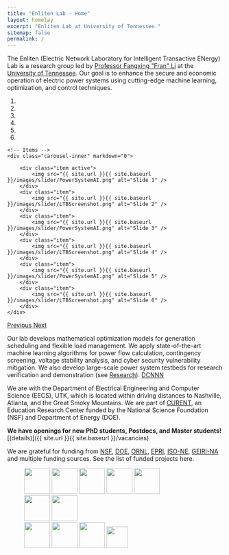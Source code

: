 ```yaml
---
title: "Enliten Lab - Home"
layout: homelay
excerpt: "Enliten Lab at University of Tennessee."
sitemap: false
permalink: /
---
```


The Enliten (Electric Network Laboratory for Intelligent Transactive ENergy) Lab is a research group led by [Professor Fangxing "Fran" Li](http://web.eecs.utk.edu/~fli6/) at the [University of Tennessee](https://eecs.utk.edu). Our goal is to enhance the secure and economic operation of electric power
systems using cutting-edge machine learning, optimization, and control techniques.  

<div markdown="0" id="carousel" class="carousel slide" data-ride="carousel" data-interval="5000" data-pause="hover" >
    <!-- Menu -->
    <ol class="carousel-indicators">
        <li data-target="#carousel" data-slide-to="0" class="active"></li>
        <li data-target="#carousel" data-slide-to="1"></li>
        <li data-target="#carousel" data-slide-to="2"></li>
        <li data-target="#carousel" data-slide-to="3"></li>
        <li data-target="#carousel" data-slide-to="4"></li>
        <li data-target="#carousel" data-slide-to="5"></li>
    </ol>

    <!-- Items -->
    <div class="carousel-inner" markdown="0">

        <div class="item active">
            <img src="{{ site.url }}{{ site.baseurl }}/images/slider/PowerSystemAI.png" alt="Slide 1" />
        </div>
        <div class="item">
            <img src="{{ site.url }}{{ site.baseurl }}/images/slider/LTBScreenshot.png" alt="Slide 2" />
        </div>
        <div class="item">
            <img src="{{ site.url }}{{ site.baseurl }}/images/slider/PowerSystemAI.png" alt="Slide 3" />
        </div>
        <div class="item">
            <img src="{{ site.url }}{{ site.baseurl }}/images/slider/LTBScreenshot.png" alt="Slide 4" />
        </div>
        <div class="item">
            <img src="{{ site.url }}{{ site.baseurl }}/images/slider/PowerSystemAI.png" alt="Slide 5" />
        </div>
        <div class="item">
            <img src="{{ site.url }}{{ site.baseurl }}/images/slider/LTBScreenshot.png" alt="Slide 6" />
        </div>
    </div>
  <a class="left carousel-control" href="#carousel" role="button" data-slide="prev">
    <span class="glyphicon glyphicon-chevron-left" aria-hidden="true"></span>
    <span class="sr-only">Previous</span>
  </a>
  <a class="right carousel-control" href="#carousel" role="button" data-slide="next">
    <span class="glyphicon glyphicon-chevron-right" aria-hidden="true"></span>
    <span class="sr-only">Next</span>
  </a>
</div>

Our lab develops mathematical optimization models for generation scheduling and flexible load management. We apply state-of-the-art machine learning
algorithms for power flow calculation, contingency screening, voltage stability analysis, and cyber security vulnerability mitigation. We also develop large-scale
power system testbeds for research verification and demonstration (see [Research](research)).
[DCNNN](DCNNN)

We are with the Department of Electrical Engineering and Computer Science (EECS), UTK, which is located within driving distances to Nashville, Atlanta, and the Great Smoky Mountains. We are part of [CURENT](https://curent.utk.edu), an Education Research Center funded by the National Science Foundation (NSF) and Department of Energy (DOE).

 **We have openings for new PhD students, Postdocs, and Master students!** [(details)]({{ site.url }}{{ site.baseurl }}/vacancies)

We are grateful for funding from [NSF](https://www.nsf.gov), [DOE](https://www.doe.gov), [ORNL](https://www.ornl.gov), [EPRI](https://www.epri.com), [ISO-NE](https://www.iso-ne.com), [GEIRI-NA](https://geirina.sgcc.com.cn) and multiple funding sources. See the list of funded projects here.

<figure class="fourth">
  <img src="{{ site.url }}{{ site.baseurl }}/images/logopic/DOE.png" style="height: 60px">
  <img src="{{ site.url }}{{ site.baseurl }}/images/logopic/ORNL.png" style="height: 60px">
  <img src="{{ site.url }}{{ site.baseurl }}/images/logopic/NSF.png" style="height: 60px">
  <img src="{{ site.url }}{{ site.baseurl }}/images/logopic/EPRI.png" style="height: 60px">
  <img src="{{ site.url }}{{ site.baseurl }}/images/logopic/DVP.png" style="height: 60px"> <br>
  <img src="{{ site.url }}{{ site.baseurl }}/images/logopic/GCEP2.gif" style="height: 60px">
  <img src="{{ site.url }}{{ site.baseurl }}/images/logopic/GCEP.gif" style="height: 60px"> <br>
  <img src="{{ site.url }}{{ site.baseurl }}/images/logopic/UTRC.png" style="height: 60px">
  <img src="{{ site.url }}{{ site.baseurl }}/images/logopic/GEIRINA.png" style="height: 60px">
  <img src="{{ site.url }}{{ site.baseurl }}/images/logopic/ISONE.jpg" style="height: 60px">
  <img src="{{ site.url }}{{ site.baseurl }}/images/logopic/LLNL.png" style="height: 50px">
</figure>
